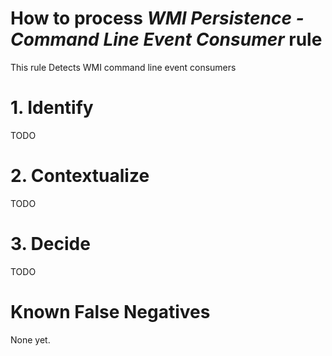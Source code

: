 # How to process *WMI Persistence - Command Line Event Consumer* rule
This rule Detects WMI command line event consumers

# 1. Identify
TODO

# 2. Contextualize
TODO

# 3. Decide
TODO

# Known False Negatives
None yet.
